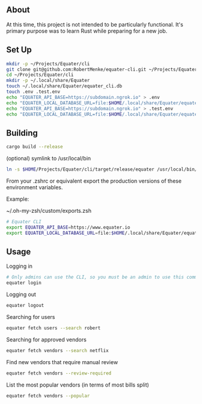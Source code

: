 ## About

At this time, this project is not intended to be particularly functional. It's primary purpose was to learn Rust while preparing for a new job.

## Set Up

```bash
mkdir -p ~/Projects/Equater/cli
git clone git@github.com:RobertMenke/equater-cli.git ~/Projects/Equater/cli
cd ~/Projects/Equater/cli
mkdir -p ~/.local/share/Equater
touch ~/.local/share/Equater/equater_cli.db
touch .env .test.env
echo "EQUATER_API_BASE=https://subdomain.ngrok.io" > .env
echo "EQUATER_LOCAL_DATABASE_URL=file:$HOME/.local/share/Equater/equater_cli.db" > .env
echo "EQUATER_API_BASE=https://subdomain.ngrok.io" > .test.env
echo "EQUATER_LOCAL_DATABASE_URL=file:$HOME/.local/share/Equater/equater_cli.db" > .test.env
```

## Building

```bash
cargo build --release
```

(optional) symlink to /usr/local/bin

```bash
ln -s $HOME/Projects/Equater/cli/target/release/equater /usr/local/bin/equater
```

From your .zshrc or equivalent export the production versions of these environment variables.

Example:

~/.oh-my-zsh/custom/exports.zsh

```bash
# Equater CLI
export EQUATER_API_BASE=https://www.equater.io
export EQUATER_LOCAL_DATABASE_URL=file:$HOME/.local/share/Equater/equater_cli.db
```

## Usage

Logging in
```bash
# Only admins can use the CLI, so you must be an admin to use this command
equater login
```

Logging out
```bash
equater logout
```

Searching for users
```bash
equater fetch users --search robert
```

Searching for approved vendors
```bash
equater fetch vendors --search netflix
```

Find new vendors that require manual review
```bash
equater fetch vendors --review-required
```

List the most popular vendors (in terms of most bills split)
```bash
equater fetch vendors --popular
```
